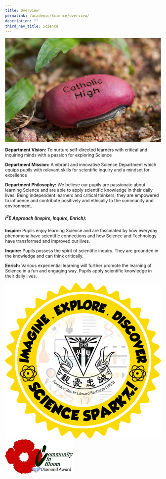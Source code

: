 ```yaml
---
title: Overview
permalink: /academic/Science/overview/
description: ""
third_nav_title: Science
---
```

<img src="/images/sci1.png">

**Department Vision:** To nurture self-directed learners with critical and inquiring minds with a passion for exploring Science 

**Department Mission:** A vibrant and innovative Science Department which equips pupils with relevant skills for scientific inquiry and a mindset for excellence
  
**Department Philosophy:** We believe our pupils are passionate about learning Science and are able to apply scientific knowledge in their daily lives. Being independent learners and critical thinkers, they are empowered to influence and contribute positively and ethically to the community and environment.

  

##### I<sup>2</sup>E Approach (Inspire, Inquire, Enrich):

**Inspire:** Pupils enjoy learning Science and are fascinated by how everyday phenomena have scientific connections and how Science and Technology have transformed and improved our lives. 

**Inquire:** Pupils possess the spirit of scientific inquiry. They are grounded in the knowledge and can think critically.

**Enrich:** Various experiential learning will further promote the learning of Science in a fun and engaging way. Pupils apply scientific knowledge in their daily lives.

<img src="/images/sci2.png">
<img src="/images/sci3.png">